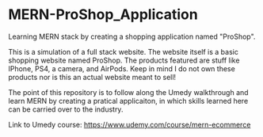 # MERN-ProShop_Application
Learning MERN stack by creating a shopping application named "ProShop". 

This is a simulation of a full stack website. The website itself is a basic shopping website named ProShop. The products featured are stuff like IPhone, PS4, a camera, 
and AirPods. Keep in mind I do not own these products nor is this an actual website meant to sell!

The point of this repository is to follow along the Umedy walkthrough and learn MERN by creating a pratical applicaiton, in which skills learned here can be carried 
over to the industry.

Link to Umedy course: https://www.udemy.com/course/mern-ecommerce
